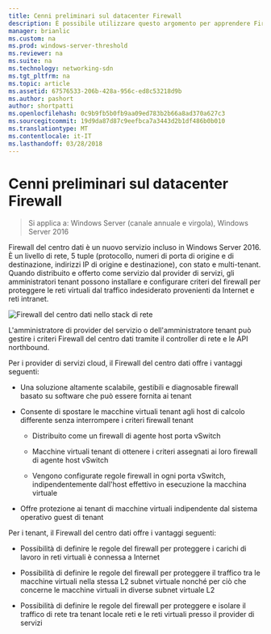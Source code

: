 ```yaml
---
title: Cenni preliminari sul datacenter Firewall
description: È possibile utilizzare questo argomento per apprendere Firewall del centro dati, ovvero un livello di rete, 5 tuple (protocollo, l'origine e destinazione numeri di porta, gli indirizzi IP di origine e destinazione), multi-tenant, con stato firewall in Windows Server 2016.
manager: brianlic
ms.custom: na
ms.prod: windows-server-threshold
ms.reviewer: na
ms.suite: na
ms.technology: networking-sdn
ms.tgt_pltfrm: na
ms.topic: article
ms.assetid: 67576533-206b-428a-956c-ed8c53218d9b
ms.author: pashort
author: shortpatti
ms.openlocfilehash: 0c9b9fb5b0fb9aa09ed783b2b66a8ad370a627c3
ms.sourcegitcommit: 19d9da87d87c9eefbca7a3443d2b1df486b0b010
ms.translationtype: MT
ms.contentlocale: it-IT
ms.lasthandoff: 03/28/2018
---
```

# <a name="datacenter-firewall-overview"></a>Cenni preliminari sul datacenter Firewall

>Si applica a: Windows Server (canale annuale e virgola), Windows Server 2016

Firewall del centro dati è un nuovo servizio incluso in Windows Server 2016. È un livello di rete, 5 tuple (protocollo, numeri di porta di origine e di destinazione, indirizzi IP di origine e destinazione), con stato e multi-tenant. Quando distribuito e offerto come servizio dal provider di servizi, gli amministratori tenant possono installare e configurare criteri del firewall per proteggere le reti virtuali dal traffico indesiderato provenienti da Internet e reti intranet.  
  
![Firewall del centro dati nello stack di rete](../../../media/Datacenter-Firewall-Overview/MultitenantFirewallOverview2.png)  
  
L'amministratore di provider del servizio o dell'amministratore tenant può gestire i criteri Firewall del centro dati tramite il controller di rete e le API northbound.  
  
Per i provider di servizi cloud, il Firewall del centro dati offre i vantaggi seguenti:  
  
-   Una soluzione altamente scalabile, gestibili e diagnosable firewall basato su software che può essere fornita ai tenant  
  
-   Consente di spostare le macchine virtuali tenant agli host di calcolo differente senza interrompere i criteri firewall tenant  
  
    -   Distribuito come un firewall di agente host porta vSwitch  
  
    -   Macchine virtuali tenant di ottenere i criteri assegnati ai loro firewall di agente host vSwitch  
  
    -   Vengono configurate regole firewall in ogni porta vSwitch, indipendentemente dall'host effettivo in esecuzione la macchina virtuale  
  
-   Offre protezione ai tenant di macchine virtuali indipendente dal sistema operativo guest di tenant  
  
Per i tenant, il Firewall del centro dati offre i vantaggi seguenti:  
  
-   Possibilità di definire le regole del firewall per proteggere i carichi di lavoro in reti virtuali è connessa a Internet  
  
-   Possibilità di definire le regole del firewall per proteggere il traffico tra le macchine virtuali nella stessa L2 subnet virtuale nonché per ciò che concerne le macchine virtuali in diverse subnet virtuale L2  
  
-   Possibilità di definire le regole del firewall per proteggere e isolare il traffico di rete tra tenant locale reti e le reti virtuali presso il provider di servizi  
  


